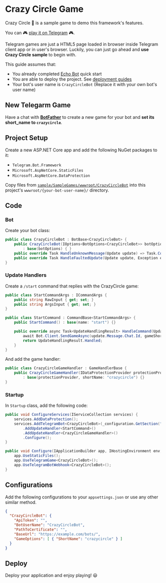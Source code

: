 # Crazy Circle Game

Crazy Circle 🔴 is a sample game to demo this framework's features.

You can 🎮 [play it on Telegram](https://telegram.me/CrazyCircleBot?game=crazycircle) 🎮.

Telegram games are just a HTML5 page loaded in browser inside Telegram client
app or in user's browser. Luckily, you can just go ahead and **use Crazy Circle sample**
to begin with.

This guide assumes that:

- You already completed [Echo Bot](./echo-bot.md) quick start
- You are able to deploy the project. See [deployment guides](../README.md#deployment)
- Your bot's user name is `CrazyCircleBot` (Replace it with your own bot's user name)

## New Telegarm Game

Have a chat with **[BotFather](http://t.me/botfather)** to create a new game for your bot and
**set its short_name to `crazycircle`**.

## Project Setup

Create a new ASP.NET Core app and add the following NuGet packages to it:

- `Telegram.Bot.Framework`
- `Microsoft.AspNetCore.StaticFiles`
- `Microsoft.AspNetCore.DataProtection`

Copy files from [`sample/SampleGames/wwwroot/CrazyCircleBot`](../../../sample/SampleGames/wwwroot/CrazyCircleBot)
into this project's `wwwroot/{your-bot-user-name}/` directory.

## Code

### Bot

Create your bot class:

```c#
public class CrazyCircleBot : BotBase<CrazyCircleBot> {
    public CrazyCircleBot(IOptions<BotOptions<CrazyCircleBot>> botOptions)
        : base(botOptions) { }
    public override Task HandleUnknownMessage(Update update) => Task.CompletedTask;
    public override Task HandleFaultedUpdate(Update update, Exception e) => Task.CompletedTask;
}
```

### Update Handlers

Create a `/start` command that replies with the CrazyCircle game:

```c#
public class StartCommandArgs : ICommandArgs {
    public string RawInput { get; set; }
    public string ArgsInput { get; set; }
}

public class StartCommand : CommandBase<StartCommandArgs> {
    public StartCommand() : base(name: "start") {}

    public override async Task<UpdateHandlingResult> HandleCommand(Update update, StartCommandArgs args) {
        await Bot.Client.SendGameAsync(update.Message.Chat.Id, gameShortName: "crazycircle");
        return UpdateHandlingResult.Handled;
    }
}
```

And add the game handler:

```c#
public class CrazyCircleGameHandler : GameHandlerBase {
    public CrazyCircleGameHandler(IDataProtectionProvider protectionProvider)
        : base(protectionProvider, shortName: "crazycircle") {}
}
```

### Startup

In `Startup` class, add the following code:

```c#
public void ConfigureServices(IServiceCollection services) {
    services.AddDataProtection();
    services.AddTelegramBot<CrazyCircleBot>(_configuration.GetSection("CrazyCircleBot"))
        .AddUpdateHandler<StartCommand>()
        .AddUpdateHandler<CrazyCircleGameHandler>()
        .Configure();
}

public void Configure(IApplicationBuilder app, IHostingEnvironment env, ILoggerFactory loggerFactory) {
    app.UseStaticFiles();
    app.UseTelegramGame<CrazyCircleBot>();
    app.UseTelegramBotWebhook<CrazyCircleBot>();
}
```

## Configurations

Add the following configurations to your `appsettings.json` or use any other similar method.

```json
{
  "CrazyCircleBot": {
    "ApiToken": "",
    "BotUserName": "CrazyCircleBot",
    "PathToCertificate": "",
    "BaseUrl": "https://example.com/bots/",
    "GameOptions": [ { "ShortName": "crazycircle" } ]
  }
}
```

## Deploy

Deploy your application and enjoy playing! 😃